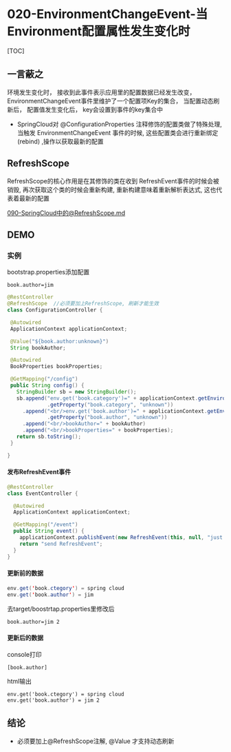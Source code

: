 # 020-EnvironmentChangeEvent-当Environment配置属性发生变化时

[TOC]

## 一言蔽之

环境发生变化时， 接收到此事件表示应用里的配置数据已经发生改变， EnvironmentChangeEvent事件里维护了一个配置项Key的集合， 当配置动态刷新后， 配置值发生变化后， key会设置到事件的key集合中

- SpringCloud对 @ConfigurationProperties 注释修饰的配置类做了特殊处理, 当触发 EnvironmentChangeEvent 事件的时候, 这些配置类会进行重新绑定 (rebind) ,操作以获取最新的配置

## RefreshScope

RefreshScope的核心作用是在其修饰的类在收到 RefreshEvent事件的时候会被销毁, 再次获取这个类的时候会重新构建, 重新构建意味着重新解析表达式, 这也代表着最新的配置

 [090-SpringCloud中的@RefreshScope.md](../../007-SpringBean作用域/090-SpringCloud中的@RefreshScope.md) 

## DEMO

### 实例

bootstrap.properties添加配置

```properties
book.author=jim
```

 ```java
@RestController
@RefreshScope  //必须要加上RefreshScope, 刷新才能生效
class ConfigurationController {

  @Autowired
  ApplicationContext applicationContext;

  @Value("${book.author:unknown}")
  String bookAuthor;

  @Autowired
  BookProperties bookProperties;

  @GetMapping("/config")
  public String config() {
    StringBuilder sb = new StringBuilder();
    sb.append("env.get('book.category')=" + applicationContext.getEnvironment()
              .getProperty("book.category", "unknown"))
      .append("<br/>env.get('book.author')=" + applicationContext.getEnvironment()
              .getProperty("book.author", "unknown"))
      .append("<br/>bookAuthor=" + bookAuthor)
      .append("<br/>bookProperties=" + bookProperties);
    return sb.toString();
  }

}


 ```

#### 发布RefreshEvent事件

```java
@RestController
class EventController {

  @Autowired
  ApplicationContext applicationContext;

  @GetMapping("/event")
  public String event() {
    applicationContext.publishEvent(new RefreshEvent(this, null, "just for test"));
    return "send RefreshEvent";
  }
}
```

#### 更新前的数据

```java
env.get('book.ctegory') = spring cloud
env.get('book.author') = jim
```

去target/boostrtap.properties里修改后

```properties
book.author=jim 2
```

#### 更新后的数据

console打印

```
[book.author]
```

html输出

```
env.get('book.ctegory') = spring cloud
env.get('book.author') = jim 2
```

## 结论

- 必须要加上@RefreshScope注解, @Value 才支持动态刷新

